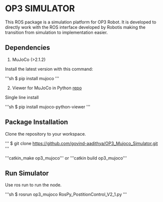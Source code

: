 # **OP3 SIMULATOR**

This ROS package is a simulation platform for OP3 Robot. It is developed to directly work with the ROS interface developed by Robotis making the transition from simulation to implementation easier.

## **Dependencies**

1. MuJoCo (>2.1.2)

Install the latest version with this command:

'''sh
$ pip install mujoco
'''

2. Viewer for MuJoCo in Python [repo](https://github.com/rohanpsingh/mujoco-python-viewer)

Single line install

'''sh
$ pip install mujoco-python-viewer
'''

## **Package Installation**

Clone the repository to your workspace.

'''
$ git clone https://github.com/govind-aadithya/OP3_Mujoco_Simulator.git
'''

'''catkin_make op3_mujoco''' or '''catkin build op3_mujoco'''


## **Run Simulator**

Use ros run to run the node.

'''sh
$  rosrun op3_mujoco RosPy_PostitionControl_V2_1.py
'''
